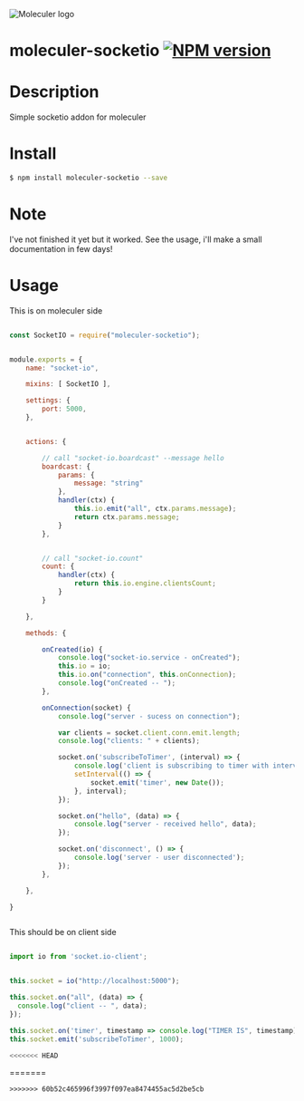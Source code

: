 ![Moleculer logo](http://moleculer.services/images/banner.png)

# moleculer-socketio [![NPM version](https://img.shields.io/npm/v/moleculer-bee-queue.svg)](https://www.npmjs.com/package/moleculer-socketio)


#   Description

Simple socketio addon for moleculer

# Install

```bash
$ npm install moleculer-socketio --save
```

# Note
I've not finished it yet but it worked.
See the usage, i'll make a small documentation in few days!

# Usage

This is on moleculer side

```javascript

const SocketIO = require("moleculer-socketio");


module.exports = {
	name: "socket-io",

	mixins: [ SocketIO ],

	settings: {
		port: 5000,
	},


	actions: {

		// call "socket-io.boardcast" --message hello
		boardcast: {
			params: {
				message: "string"
			},
			handler(ctx) {
				this.io.emit("all", ctx.params.message);
				return ctx.params.message;
			}
		},


		// call "socket-io.count"
		count: {
			handler(ctx) {
				return this.io.engine.clientsCount;
			}
		}

	},

	methods: {

		onCreated(io) {
			console.log("socket-io.service - onCreated");
			this.io = io;
			this.io.on("connection", this.onConnection);
			console.log("onCreated -- ");
		},

		onConnection(socket) {
			console.log("server - sucess on connection");

			var clients = socket.client.conn.emit.length;
 			console.log("clients: " + clients);

			socket.on('subscribeToTimer', (interval) => {
				console.log('client is subscribing to timer with interval ', interval);
				setInterval(() => {
					socket.emit('timer', new Date());
				}, interval);
			});

			socket.on("hello", (data) => {
				console.log("server - received hello", data);
			});

			socket.on('disconnect', () => {
				console.log('server - user disconnected');
			});
		},

	},

}



```


This should be on client side

```javascript

import io from 'socket.io-client';


this.socket = io("http://localhost:5000");

this.socket.on("all", (data) => {
  console.log("client -- ", data);
});

this.socket.on('timer', timestamp => console.log("TIMER IS", timestamp));
this.socket.emit('subscribeToTimer', 1000);

<<<<<<< HEAD
```
=======
```
>>>>>>> 60b52c465996f3997f097ea8474455ac5d2be5cb

